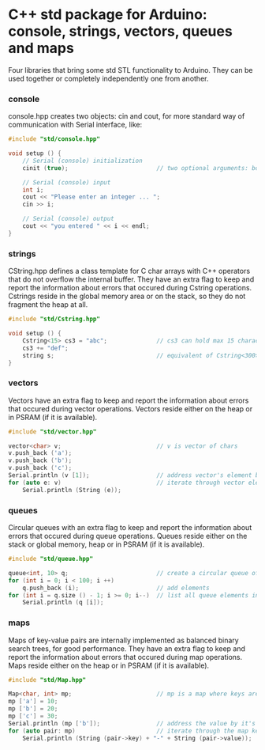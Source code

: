 # C++ std package for Arduino: console, strings, vectors, queues and maps


Four libraries that bring some std STL functionality to Arduino. They can be used together or completely independently one from another.


### console


console.hpp creates two objects: cin and cout, for more standard way of communication with Serial interface, like:


```C++
#include "std/console.hpp"

void setup () {
    // Serial (console) initialization
    cinit (true);                         // two optional arguments: bool waitForSerial = false, unsigned int serialSpeed = 115200

    // Serial (console) input
    int i;
    cout << "Please enter an integer ... ";
    cin >> i;

    // Serial (console) output
    cout << "you entered " << i << endl;
}
```


### strings


CString.hpp defines a class template for C char arrays with C++ operators that do not overflow the internal buffer. They have an extra flag to keep and report the information about errors that occured during Cstring operations. Cstrings reside in the global memory area or on the stack, so they do not fragment the heap at all.


```C++
#include "std/Cstring.hpp"

void setup () {
    Cstring<15> cs3 = "abc";              // cs3 can hold max 15 characters and is assigned "abc" value after construction
    cs3 += "def";
    string s;                             // equivalent of Cstring<300>
}
```


### vectors


Vectors have an extra flag to keep and report the information about errors that occured during vector operations. Vectors reside either on the heap or in PSRAM (if it is available).


```C++
#include "std/vector.hpp"

vector<char> v;                           // v is vector of chars
v.push_back ('a');
v.push_back ('b');
v.push_back ('c');
Serial.println (v [1]);                   // address vector's element by it's position
for (auto e: v)                           // iterate through vector elements
    Serial.println (String (e));  
```


### queues


Circular queues with an extra flag to keep and report the information about errors that occured during queue operations. Queues reside either on the stack or global memory, heap or in PSRAM (if it is available).

```C++
#include "std/queue.hpp"

queue<int, 10> q;                         // create a circular queue of integers containing max 10 elements
for (int i = 0; i < 100; i ++)
    q.push_back (i);                      // add elements
for (int i = q.size () - 1; i >= 0; i--)  // list all queue elements in FIFO order
    Serial.println (q [i]);
```


### maps


Maps of key-value pairs are internally implemented as balanced binary search trees, for good performance. They have an extra flag to keep and report the information about errors that occured during map operations. Maps reside either on the heap or in PSRAM (if it is available).


```C++
#include "std/Map.hpp"

Map<char, int> mp;                        // mp is a map where keys are chars and values are integers
mp ['a'] = 10;
mp ['b'] = 20;
mp ['c'] = 30;
Serial.println (mp ['b']);                // address the value by it's key 
for (auto pair: mp)                       // iterate through the map key-value pairs
    Serial.println (String (pair->key) + "-" + String (pair->value));
```
